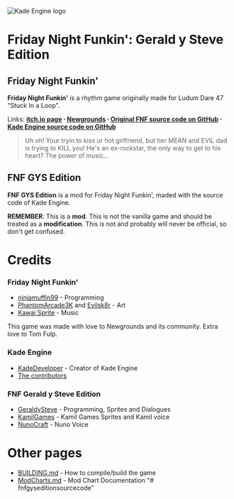 ![Kade Engine logo](https://user-images.githubusercontent.com/73957019/121099953-78d6f880-c7be-11eb-9b03-bac954ae3f55.png)

# Friday Night Funkin': Gerald y Steve Edition
## Friday Night Funkin'
**Friday Night Funkin'** is a rhythm game originally made for Ludum Dare 47 "Stuck In a Loop".

Links: **[itch.io page](https://ninja-muffin24.itch.io/funkin) ⋅ [Newgrounds](https://www.newgrounds.com/portal/view/770371) ⋅ [Original FNF source code on GitHub](https://github.com/ninjamuffin99/Funkin) ⋅ [Kade Engine source code on GitHub](https://github.com/KadeDev/Kade-Engine)**
> Uh oh! Your tryin to kiss ur hot girlfriend, but her MEAN and EVIL dad is trying to KILL you! He's an ex-rockstar, the only way to get to his heart? The power of music... 

## FNF GYS Edition
**FNF GYS Edition** is a mod for Friday Night Funkin', maded with the source code of Kade Engine.

**REMEMBER**: This is a **mod**. This is not the vanilla game and should be treated as a **modification**. This is not and probably will never be official, so don't get confused.



# Credits
### Friday Night Funkin'
 - [ninjamuffin99](https://twitter.com/ninja_muffin99) - Programming
 - [PhantomArcade3K](https://twitter.com/phantomarcade3k) and [Evilsk8r](https://twitter.com/evilsk8r) - Art
 - [Kawai Sprite](https://twitter.com/kawaisprite) - Music

This game was made with love to Newgrounds and its community. Extra love to Tom Fulp.
### Kade Engine
- [KadeDeveloper](https://twitter.com/KadeDeveloper) - Creator of Kade Engine
- [The contributors](https://github.com/KadeDev/Kade-Engine/graphs/contributors)
### FNF Gerald y Steve Edition
- [GeraldySteve](https://www.youtube.com/channel/UCHANxvdCr6sAdTZwjodJ0FQ) - Programming, Sprites and Dialogues
- [KamilGames](https://www.youtube.com/channel/UCxKM2o2aX-Ctf9Rmw9Vuoeg) - Kamil Games Sprites and Kamil voice
- [NunoCraft](https://www.youtube.com/channel/UCc9atpI3t-4eS67g0es5lxQ) - Nuno Voice

# Other pages
 - [BUILDING.md](https://github.com/KadeDev/Kade-Engine/blob/master/BUILDING.md) - How to compile/build the game
 - [ModCharts.md](https://github.com/KadeDev/Kade-Engine/blob/master/ModCharts.md) - Mod Chart Documentation
"# fnfgyseditionsourcecode" 
